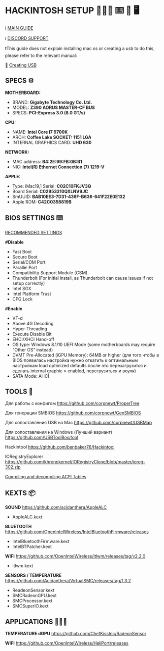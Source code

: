 <!-- @format -->

# HACKINTOSH SETUP 👨🏻‍💻 ⌨️ 🍎 🖥️

ℹ️ [MAIN GUIDE](https://dortania.github.io/OpenCore-Install-Guide/prerequisites.html)

ℹ️ [DISCORD SUPPORT](https://discord.com/invite/2QYd7ZT)

❗️This guide does not explain installing mac os or creating a usb to do this, please refer to the relevant manual:

💎 [Creating USB](https://dortania.github.io/OpenCore-Install-Guide/installer-guide/#creating-the-usb)

## SPECS ⚙️

**MOTHERBOARD:**

- BRAND: **Gigabyte Technology Co. Ltd.**
- MODEL: **Z390 AORUS MASTER-CF BUS**
- SPECS: **PCI-Express 3.0 (8.0 GT/s)**

**CPU:**

- NAME: **Intel Core i7 9700K**
- ARCH: **Coffee Lake SOCKET: 1151 LGA**
- INTERNAL GRAPHICS CARD: **UHD 630**

**NETWORK:**

- MAC address: **B4:2E:99:FB:0B:B1**
- NIC: **Intel(R) Ethernet Connection (7) 1219-V**

**APPLE:**

- Type: iMac19,1 Serial: **C02C10FKJV3Q**
- Board Serial: **C02953310QXLNV9JC**
- SmUUID: **BAB10EE3-7D31-436F-B636-641F22E0E132**
- Apple ROM: **C42C0358819B**

## BIOS SETTINGS ⌨️

[RECOMMENDED SETTINGS](https://dortania.github.io/OpenCore-Install-Guide/config.plist/coffee-lake.html#intel-bios-settings)

**#Disable**

- Fast Boot
- Secure Boot
- Serial/COM Port
- Parallel Port
- Compatibility Support Module (CSM)
- Thunderbolt (For initial install, as Thunderbolt can cause issues if not setup correctly)
- Intel SGX
- Intel Platform Trust
- CFG Lock

**#Enable**

- VT-d
- Above 4G Decoding
- Hyper-Threading
- Execute Disable Bit
- EHCI/XHCI Hand-off
- OS type: Windows 8.1/10 UEFI Mode (some motherboards may require "Other OS" instead)
- DVMT Pre-Allocated (iGPU Memory): 64MB or higher (для того чтобы в BIOS появилась настройка нужно откатить к оптимальным настройкам load optimized defaults после это перезагрузится и сделать internal graphic = enabled, перегрузиться и воуля)
- SATA Mode: AHCI

## TOOLS 🔧

Для работы с конфигом
https://github.com/corpnewt/ProperTree

Для генерации SMBIOS
https://github.com/corpnewt/GenSMBIOS

Для сопоставления USB на Mac
https://github.com/corpnewt/USBMap

Для сопоставления на Windows (Лучший вариант)
https://github.com/USBToolBox/tool

Hackintool
https://github.com/benbaker76/Hackintool

IORegistryExplorer
https://github.com/khronokernel/IORegistryClone/blob/master/ioreg-302.zip

[Compiling and decompiling ACPI Tables](https://dortania.github.io/Getting-Started-With-ACPI/Manual/compile.html#compiling-and-decompiling-acpi-tables)

## KEXTS 📦

**SOUND**
https://github.com/acidanthera/AppleALC

- AppleALC.kext

**BLUETOOTH**
https://github.com/OpenIntelWireless/IntelBluetoothFirmware/releases

- IntelBluetoothFirmware.kext
- IntelBTPatcher.kext

**WIFI**
https://github.com/OpenIntelWireless/itlwm/releases/tag/v2.2.0

- itlwm.kext

**SENSORS / TEMPERATURE**
https://github.com/Acidanthera/VirtualSMC/releases/tag/1.3.2

- ReadeonSensor.kext
- SMCRadeonGPU.kext
- SMCProcessor.kext
- SMCSuperIO.kext

## APPLICATIONS 👨🏻‍💻

**TEMPERATURE dGPU**
https://github.com/ChefKissInc/RadeonSensor

**WIFI**
https://github.com/OpenIntelWireless/HeliPort/releases
